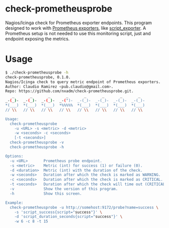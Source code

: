 # check-prometheusprobe

Nagios/Icinga check for Prometheus exporter endpoints. This program designed to
work with [Prometheus exporters](https://prometheus.io/docs/instrumenting/exporters/), 
like [script_exporter](https://github.com/adhocteam/script_exporter). A Prometheus
setup is not needed to use this monitoring script, just and endpoint exposing
the metrics. 

# Usage

```bash
$ ./check-prometheusprobe -h
check-prometheusprobe, 0.1.0.
Nagios/Icinga check to query metric endpoint of Prometheus exporters.
Author: Claudio Ramirez <pub.claudio@gmail.com>.
Repo: https://github.com/nxadm/check-prometheusprobe.git.
   _       _       _       _       _       _       _       _
_-(_)-  _-(_)-  _-(_)-  _-(")-  _-(_)-  _-(_)-  _-(_)-  _-(_)-
*(___)  *(___)  *(___)  *%%%%%  *(___)  *(___)  *(___)  *(___)
// \\   // \\   // \\   // \\   // \\   // \\   // \\   // \\

Usage:
  check-prometheusprobe
    -u <URL> -s <metric> -d <metric>
    -w <seconds> -c <seconds>
    [-t <seconds>]
  check-prometheusprobe -v
  check-prometheusprobe -h

Options:
  -u <URL>       Prometheus probe endpoint.
  -s <metric>    Metric (int) for success (1) or failure (0).
  -d <duration>  Metric (int) with the duration of the check.
  -w <seconds>   Duration after which the check is marked as WARNING.
  -c <seconds>   Duration after which the check is marked as CRITICAL.
  -t <seconds>   Duration after which the check will time out (CRITICAL).
  -v             Show the version of this program.
  -h             Show this screen.

Example:
  check-prometheusprobe -u http://somehost:9172/probe?name=success \
    -s 'script_success{script="success"}' \
    -d 'script_duration_seconds{script="success"}' \
    -w 6 -c 8 -t 15

```


